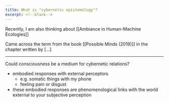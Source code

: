 ```yaml
---
title: What is "cybernetic epistemology"?
excerpt: <!--blank-->
---
```

Recently, I am also thinking about [[Ambiance in Human-Machine Ecologies]]

Came across the term from the book [[Possible Minds (2019)]] in the chapter written by [...]

---

Could consciousness be a medium for cybernetic relations? 
- embodied responses with external perceptors
	- e.g. somatic things with my phone
	- feeling pain or disgust 
- these embodied responses are phenomenological links with the world external to your subjective perception